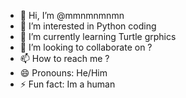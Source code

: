 - 👋 Hi, I’m @mmnmnmnmn
- 👀 I’m interested in Python coding
- 🌱 I’m currently learning Turtle grphics
- 💞️ I’m looking to collaborate on ?
- 📫 How to reach me ?
- 😄 Pronouns: He/Him
- ⚡ Fun fact: Im a human
